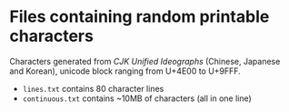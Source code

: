 # Files containing random printable characters
Characters generated from *CJK Unified Ideographs* (Chinese, Japanese and Korean), unicode block ranging from U+4E00 to U+9FFF.

- `lines.txt` contains 80 character lines
- `continuous.txt` contains ~10MB of characters (all in one line)
